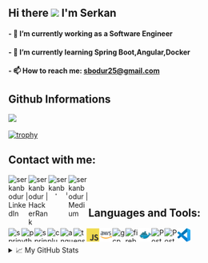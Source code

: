 
## Hi there <img src="https://media.giphy.com/media/hvRJCLFzcasrR4ia7z/giphy.gif" width="25px"> I'm Serkan

#### - 🔭 I’m currently working as a Software Engineer
#### - 🌱 I’m currently learning Spring Boot,Angular,Docker
#### - 📫 How to reach me: sbodur25@gmail.com

## Github Informations
![](https://komarev.com/ghpvc/?username=your-github-serkanbodur&color=blue)

 [![trophy](https://github-profile-trophy.vercel.app/?username=serkanbodur&column=3&margin-w=15&margin-h=15)](https://github.com/ryo-ma/github-profile-trophy)


## Contact with me:
[<img src="https://cdn-icons-png.flaticon.com/512/174/174857.png" alt="serkanbodur | LinkedIn" width="40px" align="left" />][linkedin]
[<img src="https://cdn.worldvectorlogo.com/logos/hackerrank.svg" alt="serkanbodur | HackerRank" width="40px" align="left" />][hackerrank]
[<img src="https://upload.wikimedia.org/wikipedia/commons/1/19/LeetCode_logo_black.png" alt="serkanbodur | LeetCode" height="40px" width="40px" align="left" />][leetcode]
[<img src="https://cdn.iconscout.com/icon/free/png-128/medium-4054075-3353150.png" alt="serkanbodur | Medium" width="40px" align="left" />][medium]

<br>
<br>

[linkedin]: https://www.linkedin.com/in/serkan-bodur/
[hackerrank]: https://www.hackerrank.com/SerkanB
[leetcode]: https://leetcode.com/serkanB/
[medium]: https://medium.com/@serkanbodur

## Languages and Tools:
[<img align="left" src="https://seeklogo.com/images/J/java-logo-7F8B35BAB3-seeklogo.com.png" alt="spring" width="26px" height="27px"/>][java]
[<img align="left" src="https://img.icons8.com/color/25/000000/python.png" alt="python" width="26px" height="27px"/>][python]
[<img align="left" src="https://www.vectorlogo.zone/logos/springio/springio-icon.svg" alt="spring" width="26px" height="27px"/>][spring]
[<img align="left" src="https://seeklogo.com/images/C/c-logo-1B1817C041-seeklogo.com.png" alt="cplus" width="26px"  height="27px" />][cplusplus]
[<img align="left" src="https://seeklogo.com/images/A/angular-logo-B76B1CDE98-seeklogo.com.png" alt="angular" width="26px"  height="27px" />][angular]
[<img align="left" src="https://seeklogo.com/images/T/tensorflow-logo-02FCED4F98-seeklogo.com.png" alt="tensorflow" width="26px"  height="27px" />][tensorflow]
[<img align="left" src="https://raw.githubusercontent.com/devicons/devicon/master/icons/javascript/javascript-original.svg" alt="javascript" width="26px"  height="27px" />][javascript]
[<img align="left" src="https://raw.githubusercontent.com/github/explore/80688e429a7d4ef2fca1e82350fe8e3517d3494d/topics/aws/aws.png" alt="aws" width="26px"  height="27px" />][aws]
[<img align="left" src="https://www.vectorlogo.zone/logos/google_cloud/google_cloud-icon.svg" alt="gcp" width="26px"  height="27px" />][gcp]
[<img align="left" src="https://img.icons8.com/color/25/000000/firebase.png" alt="firebase" width="26px"  height="27px" />][firebase]
[<img align="left" src="https://raw.githubusercontent.com/devicons/devicon/master/icons/docker/docker-original.svg" alt="Docker" width="26px"  height="27px"/>][docker]
[<img align="left" src="https://www.svgrepo.com/show/303251/mysql-logo.svg" alt="Postgresql" width="26px"  height="27px" />][mysql]
[<img align="left" src="https://img.icons8.com/color/25/000000/postgreesql.png" alt="Postgresql" width="26px"  height="27px" />][postgresql]
[<img align="left" src="https://raw.githubusercontent.com/github/explore/80688e429a7d4ef2fca1e82350fe8e3517d3494d/topics/visual-studio-code/visual-studio-code.png" alt="Visual Studio Code" width="26px" height="27px"/>][vscode]

<br>
<br>

<details>
  <summary>📈  My GitHub Stats</summary>

  <br>
  
  [![Top Langs](https://github-readme-stats.vercel.app/api/top-langs/?username=serkanbodur&layout=compact&theme=radical)](https://github.com/serkanbodur/github-readme-stats)

  ![Göksel's GitHub stats](https://github-readme-stats.vercel.app/api?username=serkanbodur&show_icons=true&theme=radical&count_private=true)

</details>


[mysql]: https://www.mysql.com/
[java]: https://www.java.com/
[spring]: https://spring.io
[python]: https://www.python.org
[cplusplus]: https://www.cplusplus.com/
[javascript]: https://www.javascript.com
[flutter]: https://flutter.dev
[aws]: https://aws.amazon.com
[gcp]: https://cloud.google.com
[firebase]: https://firebase.google.com
[docker]: https://www.docker.com
[postgresql]: https://www.postgresql.org
[vscode]: https://code.visualstudio.com
[angular]: https://angular.io/
[tensorflow]: https://www.tensorflow.org/


